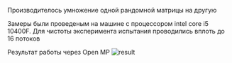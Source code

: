 Производителось умножение одной рандомной матрицы на другую 

Замеры были проведеным на машине с процессором intel core i5 10400F. Для чистоты эксперимента испытания проводились вплоть до 16 потоков

Результат работы через Open MP
![result](https://github.com/mich921/potoki/assets/113414830/a851aa72-c61b-4e1c-ab82-ba4fbbfe6a01)
